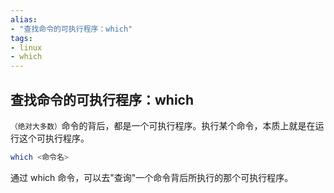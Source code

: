 ```yaml
---
alias: 
- "查找命令的可执行程序：which"
tags: 
- linux 
- which
---
```


## 查找命令的可执行程序：which

<small>（绝对大多数）</small>命令的背后，都是一个可执行程序。执行某个命令，本质上就是在运行这个可执行程序。
> 
```bash
which <命令名>
```

通过 which 命令，可以去"查询"一个命令背后所执行的那个可执行程序。
